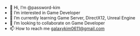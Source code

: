 - 👋 Hi, I’m @password-kim
- 👀 I’m interested in Game Developer
- 🌱 I’m currently learning Game Server, DirectX12, Unreal Engine
- 💞️ I’m looking to collaborate on Game Developer
- 📫 How to reach me galaxykim0611@gmail.com

<!---
password-kim/password-kim is a ✨ special ✨ repository because its `README.md` (this file) appears on your GitHub profile.
You can click the Preview link to take a look at your changes.
--->
